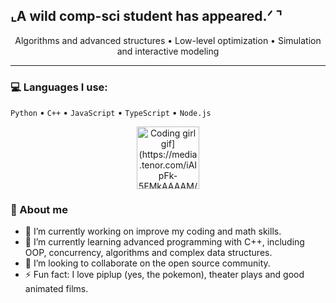 ## ⌞A wild comp-sci student has appeared.ᐟ ⌝
<p align="center">
  Algorithms and advanced structures • Low-level optimization • Simulation and interactive modeling
</p>

---

### 💻 Languages I use:
`Python` • `C++` • `JavaScript` • `TypeScript` • `Node.js`

<p align="center">
  <img src="[https://media0.giphy.com/media/j0yDs1uIaBD8LrlwId/200w.gif?cid=6c09b95204piw7yhmtgiogk4noy9cb2mxw9vgjfpgh1omhkw&ep=v1_stickers_search&rid=200w.gif&ct=s" alt="Coding girl gif](https://media.tenor.com/iAIpFk-5FMkAAAAM/potchama-happy.gif)" width="100"/>
</p>

### 🌱 About me
- 🔭 I’m currently working on improve my coding and math skills.
- 🌱 I’m currently learning advanced programming with C++, including OOP, concurrency, algorithms and complex data structures.
- 🚀 I’m looking to collaborate on the open source community.
- ⚡ Fun fact: I love piplup (yes, the pokemon), theater plays and good animated films.
